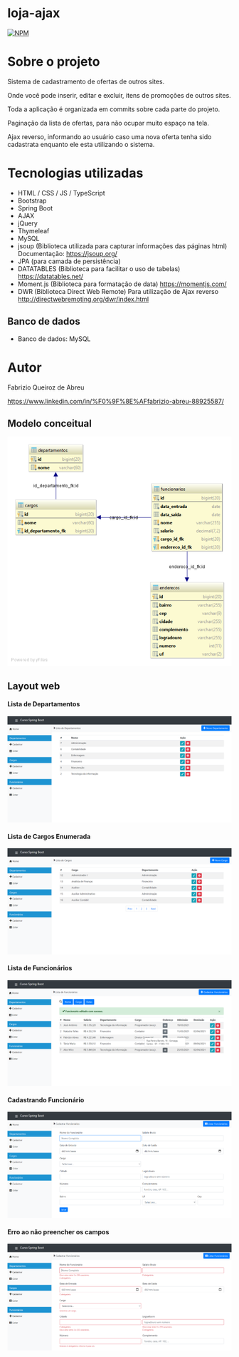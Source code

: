 # loja-ajax 
[![NPM](https://img.shields.io/npm/l/react)](https://github.com/fabrizioabreu/loja-ajax/blob/master/LICENSE) 

# Sobre o projeto

Sistema de cadastramento de ofertas de outros sites.

Onde você pode inserir, editar e excluir, itens de promoções de outros sites.

Toda a aplicação é organizada em commits sobre cada parte do projeto.

Paginação da lista de ofertas, para não ocupar muito espaço na tela.

Ajax reverso, informando ao usuário caso uma nova oferta tenha sido cadastrata enquanto ele esta utilizando o sistema.

# Tecnologias utilizadas

- HTML / CSS / JS / TypeScript
- Bootstrap
- Spring Boot
- AJAX
- jQuery
- Thymeleaf
- MySQL
- jsoup (Biblioteca utilizada para capturar informações das páginas html)	Documentação:  https://jsoup.org/
- JPA (para camada de persistência)
- DATATABLES (Biblioteca para facilitar o uso de tabelas)	https://datatables.net/ 
- Moment.js (Biblioteca para formatação de data)	https://momentjs.com/
- DWR (Biblioteca Direct Web Remote) Para utilização de Ajax reverso	http://directwebremoting.org/dwr/index.html

## Banco de dados
- Banco de dados: MySQL

# Autor

Fabrizio Queiroz de Abreu

https://www.linkedin.com/in/%F0%9F%8E%AFfabrizio-abreu-88925587/

## Modelo conceitual
![Modelo Conceitual](https://github.com/fabrizioabreu/Demo-Office-Mvc/blob/master/folder/Modelo%20conceitual.png?raw=true)

## Layout web
#### Lista de Departamentos
![Web 1](https://github.com/fabrizioabreu/Demo-Office-Mvc/blob/master/folder/img-01.png?raw=true)

#### Lista de Cargos Enumerada
![Web 2](https://github.com/fabrizioabreu/Demo-Office-Mvc/blob/master/folder/img-02.png?raw=true)

#### Lista de Funcionários
![Web 3](https://github.com/fabrizioabreu/Demo-Office-Mvc/blob/master/folder/img-05.png?raw=true)

#### Cadastrando Funcionário 
![Web 4](https://github.com/fabrizioabreu/Demo-Office-Mvc/blob/master/folder/img-03.png?raw=true)

#### Erro ao não preencher os campos 
![Web 5](https://github.com/fabrizioabreu/Demo-Office-Mvc/blob/master/folder/img-04.png?raw=true)
